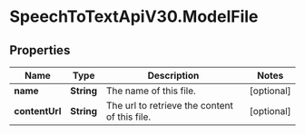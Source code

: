 # SpeechToTextApiV30.ModelFile

## Properties
Name | Type | Description | Notes
------------ | ------------- | ------------- | -------------
**name** | **String** | The name of this file. | [optional] 
**contentUrl** | **String** | The url to retrieve the content of this file. | [optional] 


